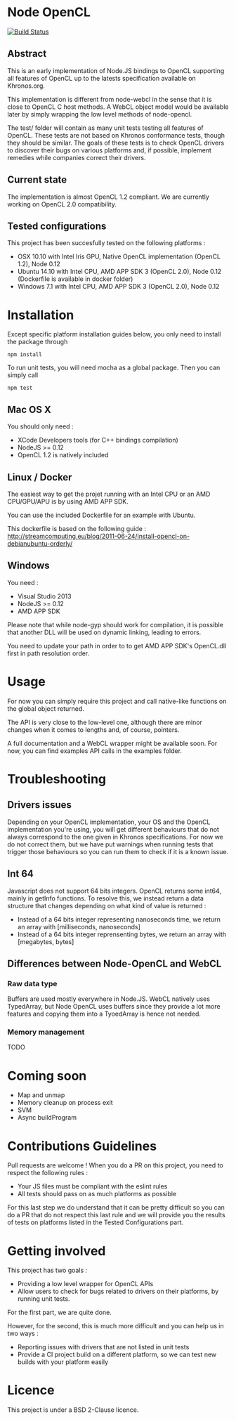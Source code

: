 # Node OpenCL
 
[![Build Status](http://ci.ioweb.fr/api/badge/bitbucket.org/ioweb/node-opencl/status.svg?branch=develop)](http://ci.ioweb.fr/bitbucket.org/ioweb/node-opencl)

## Abstract

This is an early implementation of Node.JS bindings to OpenCL supporting all features of OpenCL up to the latests specification available on Khronos.org.

This implementation is different from node-webcl in the sense that it is close to OpenCL C host methods. A WebCL object model would be available later by simply wrapping the low level methods of node-opencl.

The test/ folder will contain as many unit tests testing all features of OpenCL. These tests are not based on Khronos conformance tests, though they should be similar. The goals of these tests is to check OpenCL drivers to discover their bugs on various platforms and, if possible, implement remedies while companies correct their drivers.

## Current state

The implementation is almost OpenCL 1.2 compliant. We are currently working on OpenCL 2.0 compatibility.

## Tested configurations

This project has been succesfully tested on the following platforms  :

- OSX 10.10 with Intel Iris GPU, Native OpenCL implementation (OpenCL 1.2), Node 0.12
- Ubuntu 14.10 with Intel CPU, AMD APP SDK 3 (OpenCL 2.0), Node 0.12 (Dockerfile is available in docker folder)
- Windows 7.1 with Intel CPU, AMD APP SDK 3 (OpenCL 2.0), Node 0.12


# Installation

Except specific platform installation guides below, you only need to install the package through

```npm install```

To run unit tests, you will need mocha as a global package. Then you can simply call 

```npm test```

## Mac OS X

You should only need : 

- XCode Developers tools (for C++ bindings compilation)
- NodeJS >= 0.12
- OpenCL 1.2 is natively included

## Linux / Docker 

The easiest way to get the projet running with an Intel CPU or an AMD CPU/GPU/APU is by using AMD APP SDK.

You can use the included Dockerfile for an example with Ubuntu. 

This dockerfile is based on the following guide : http://streamcomputing.eu/blog/2011-06-24/install-opencl-on-debianubuntu-orderly/

## Windows

You need : 

- Visual Studio 2013
- NodeJS >= 0.12
- AMD APP SDK

Please note that while node-gyp should work for compilation, it is possible that another DLL will be used on dynamic linking, leading to errors.

You need to update your path in order to to get AMD APP SDK's OpenCL.dll first in path resolution order.

# Usage

For now you can simply require this project and call native-like functions on the global object returned. 

The API is very close to the low-level one, although there are minor changes when it comes to lengths and, of course, pointers.

A full documentation and a WebCL wrapper might be available soon. For now, you can find examples API calls in the examples folder.

# Troubleshooting

## Drivers issues

Depending on your OpenCL implementation, your OS and the OpenCL implementation you're using, you will get different behaviours that do not 
always correspond to the one given in Khronos specifications. For now we do not correct them, but we have put warnings when running tests that trigger
those behaviours so you can run them to check if it is a known issue. 

## Int 64

Javascript does not support 64 bits integers. OpenCL returns some int64, mainly in getInfo functions. To resolve this, we instead return a data structure
that changes depending on what kind of value is returned : 

- Instead of a 64 bits integer representing nanoseconds time, we return an array with [milliseconds, nanoseconds]
- Instead of a 64 bits integer reprensenting bytes, we return an array with [megabytes, bytes]

## Differences between Node-OpenCL and WebCL

### Raw data type

Buffers are used mostly everywhere in Node.JS. WebCL natively uses TypedArray, but Node OpenCL uses buffers since
they provide a lot more features and copying them into a TyoedArray is hence not needed.

### Memory management

TODO

# Coming soon

- Map and unmap
- Memory cleanup on process exit
- SVM
- Async buildProgram

# Contributions Guidelines

Pull requests are welcome ! When you do a PR on this project, you need to respect the following rules : 

- Your JS files must be compliant with the eslint rules
- All tests should pass on as much platforms as possible

For this last step we do understand that it can be pretty difficult so you can do a PR that do not respect this last rule and we will provide you
the results of tests on platforms listed in the Tested Configurations part.

# Getting involved

This project has two goals :

- Providing a low level wrapper for OpenCL APIs
- Allow users to check for bugs related to drivers on their platforms, by running unit tests.

For the first part, we are quite done.

However, for the second, this is much more difficult and you can help us in two ways :

- Reporting issues with drivers that are not listed in unit tests
- Provide a CI project build on a different platform, so we can test new builds with your platform easily

# Licence

This project is under a BSD 2-Clause licence.
